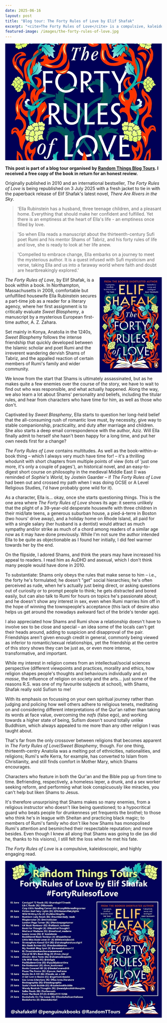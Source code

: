 ```yaml
---
date: 2025-06-16
layout: post
title: "Blog tour: The Forty Rules of Love by Elif Shafak"
excerpt: "<cite>The Forty Rules of Love</cite> is a compulsive, kaleidoscopic, and highly engaging read."
featured-image: /images/the-forty-rules-of-love.jpg
---
```


![The Forty Rules of Love](/images/the-forty-rules-of-love.jpg)

**This post is part of a blog tour organised by [Random Things Blog Tours](http://randomthingsthroughmyletterbox.blogspot.com/p/services-to-publishers-authors-blog.html). I received a free copy of the book in return for an honest review.**

Originally published in 2010 and an international bestseller, <cite>The Forty Rules of Love</cite> is being republished on 3 July 2025 with a fresh jacket to tie in with the paperback release of Elif Shafak's latest novel, <cite>There Are Rivers in the Sky</cite>.

> 'Ella Rubinstein has a husband, three teenage children, and a pleasant home.
Everything that should make her confident and fulfilled. Yet there is an emptiness at the heart of Ella's life - an emptiness once filled by love.

> 'So when Ella reads a manuscript about the thirteenth-century Sufi poet Rumi
and his mentor Shams of Tabriz, and his forty rules of life and love, she is ready to look at her life anew.

> 'Compelled to embrace change, Ella embarks on a journey to meet the mysterious author. It is a quest infused with Sufi mysticism and verse, taking Ella and us into a faraway world where faith and doubt are heartbreakingly explored.'

<img src="/images/the-forty-rules-of-love-200.jpg" alt="The Forty Rules of Love" style="float: right; margin-bottom: 10px; margin-left: 10px;">

<cite>The Forty Rules of Love</cite>, by Elif Shafak, is a book within a book. In Northampton, Massachusetts in 2008, comfortable but unfulfilled housewife Ella Rubinstein secures a part-time job as a reader for a literary agency, where her first assignment is to critically evaluate <cite>Sweet Blasphemy</cite>, a manuscript by a mysterious European first-time author, A. Z. Zahara.

Set mainly in Konya, Anatolia in the 1240s, <cite>Sweet Blasphemy</cite> follows the intense friendship that quickly developed between the Islamic scholar and poet Rumi and the irreverent wandering dervish Shams of Tabriz, and the appalled reaction of certain members of Rumi's family and wider community.

We know from the start that Shams is ultimately assassinated, but as he makes quite a few enemies over the course of the story, we have to wait to find out who was responsible, and what actually happened. Along the way, we also learn a lot about Shams' personality and beliefs, including the titular rules, and hear from characters who have time for him, as well as those who don't.

Captivated by <cite>Sweet Blasphemy</cite>, Ella starts to question her long-held belief that the all-consuming rush of romantic love must, by necessity, give way to stable companionship, practicality, and duty after marriage and children. She also starts a deep email correspondence with the author, Aziz. Will Ella finally admit to herself she hasn't been happy for a long time, and put her own needs first for a change?

<cite>The Forty Rules of Love</cite> contains multitudes. As well as the book-within-a-book thing &ndash; which I always very much have time for! &ndash; it's a thrilling whodunit with short chapters from multiple points of view (lots of 'just one more, it's only a couple of pages'), an historical novel, and an easy-to-digest short course on philosophy in the medieval Middle East (I was reminded of <cite>Sophie's World</cite>, by Jostein Gaarder &ndash; if <cite>The Forty Rules of Love</cite> had been out and crossed my path when I was doing GCSE or A Level Religious Studies, I'd have probably gone wild for it).

As a character, Ella is... okay, once she starts questioning things. This is the one area where <cite>The Forty Rules of Love</cite> shows its age: it seems unlikely that the plight of a 39-year-old desperate housewife with three children in their mid/late teens, a generous suburban house, a pied-á-terre in Boston (two hours' drive away), and a holiday home on Rhode Island, all paid for with a single salary (her husband is a dentist) would attract as much sympathy and/or strike as much of a chord among readers of a similar age now as it may have done previously. While I'm not sure the author intended Ella to be quite as objectionable as I found her initially, I did feel warmer towards her by the end.

On the flipside, I adored Shams, and think the years may have increased his appeal to readers. I read him as AuDHD and asexual, which I don't think many people would have done in 2010.

To substantiate: Shams only obeys the rules that make sense to him &ndash; i.e., the forty he's formulated; he doesn't "get" social hierarchies; he's often perceived as rude, when he's actually just being direct, or asking questions out of curiosity or to prompt people to think; he gets distracted and bored easily, but can also talk to Rumi for hours on topics he's passionate about; and he doesn't show any interest in sex, even when Rumi marries him off in the hope of winning the townspeople's acceptance (this lack of desire also helps us get around the nowadays awkward fact of the bride's tender age).

I also appreciated how Shams and Rumi show a relationship doesn't have to involve sex to be close and special &ndash; an idea some of the locals can't get their heads around, adding to suspicion and disapproval of the pair. Friendships aren't given enough credit in general, commonly being viewed as inferior to romantic/sexual relationships, yet the friendship at the centre of this story shows they can be just as, or even more intense, transformative, and important.

While my interest in religion comes from an intellectual/social sciences perspective (different viewpoints and practices, morality and ethics, how religion shapes people's thoughts and behaviours individually and *en masse*, the influence of religion on society and the arts... just some of the reasons R.S. was one of my favourite subjects at school), with Shams, Shafak really sold Sufism to me!

With its emphasis on focussing on your own spiritual journey rather than judging and policing how well others adhere to religious tenets, meditating on and considering different interpretations of the Qur'an rather than taking its words at face value, overcoming the *nafs* (false ego), and working towards a higher state of being, Sufism doesn't sound totally unlike Buddhism, which always appealed to me more than any other religion I was taught about.

That's far from the only crossover between religions that becomes apparent in <cite>The Forty Rules of Love</cite>/<cite>Sweet Blasphemy</cite>, though. For one thing, thirteenth-centry Anatolia was a melting pot of ethnicities, nationalities, and religions; Rumi's wife Kerra, for example, has converted to Islam from Christianity, and still finds comfort in Mother Mary, which Shams encourages.

Characters who feature in both the Qur'an and the Bible pop up from time to time. Befriending, respectively, a homeless leper, a drunk, and a sex worker seeking reform, and performing what look conspicuously like miracles, you can't help but liken Shams to Jesus.

It's therefore unsurprising that Shams makes so many enemies, from a religious instructor who doesn't like being questioned; to a hypocritical guard who beats people for drunkenness yet frequents the brothel; to those who think he's in league with Sheitan and practicing black magic; to members of Rumi's family who don't like how Shams has monopolised Rumi's attention and besmirched their respectable reputation; and more besides. Even though I knew all along that Shams was going to die (as did he, thanks to his visions), I still felt the loss when he met his fate.

<cite>The Forty Rules of Love</cite> is a compulsive, kaleidoscopic, and highly engaging read.

![The Forty Rules of Love blog tour banner](/images/the-forty-rules-of-love-banner.jpg)
